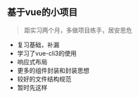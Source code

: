 ## 基于vue的小项目

>   距实习两个月，多做项目练手，居安思危

 - 复习基础，补漏
 - 学习了vue-cli3的使用
 - 响应式布局
 - 更多的组件封装和封装思想
 - 较好的文件结构规范
 - 暂时先这样
